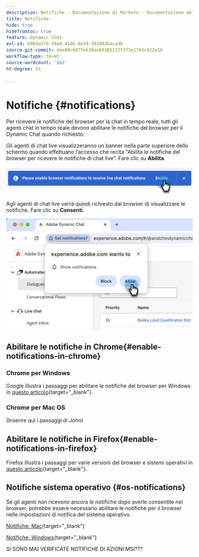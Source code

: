 ```yaml
---
description: Notifiche - Documentazione di Marketo - Documentazione del prodotto
title: Notifiche
hide: true
hidefromtoc: true
feature: Dynamic Chat
exl-id: b06da576-39a4-41db-8e29-302083baca36
source-git-commit: dae00c6877e638ae60305122f3f3e17b3c922e10
workflow-type: tm+mt
source-wordcount: '162'
ht-degree: 1%

---
```


# Notifiche {#notifications}

Per ricevere le notifiche del browser per la chat in tempo reale, tutti gli agenti chat in tempo reale devono abilitare le notifiche del browser per il Dynamic Chat quando richiesto.

Gli agenti di chat live visualizzeranno un banner nella parte superiore dello schermo quando effettuano l’accesso che recita &quot;Abilita le notifiche del browser per ricevere le notifiche di chat live&quot;. Fare clic su **Abilita**.

![](assets/live-chat-overview-4.png)

Agli agenti di chat live verrà quindi richiesto dal browser di visualizzare le notifiche. Fare clic su **Consenti**.

![](assets/live-chat-overview-5.png)

## Abilitare le notifiche in Chrome{#enable-notifications-in-chrome}

### Chrome per Windows

Google illustra i passaggi per abilitare le notifiche del browser per Windows in [questo articolo](https://support.mozilla.org/en-US/kb/push-notifications-firefox){target="_blank"}.

### Chrome per Mac OS

(Inserire qui i passaggi di John)

## Abilitare le notifiche in Firefox{#enable-notifications-in-firefox}

Firefox illustra i passaggi per varie versioni del browser e sistemi operativi in [questo articolo](https://support.mozilla.org/en-US/kb/push-notifications-firefox){target="_blank"}.

## Notifiche sistema operativo {#os-notifications}

Se gli agenti non ricevono ancora le notifiche dopo averle consentite nel browser, potrebbe essere necessario abilitare le notifiche per il browser nelle impostazioni di notifica del sistema operativo.

[Notifiche: Mac](https://support.apple.com/guide/mac-help/change-notifications-settings-mh40583/mac){target="_blank"}

[Notifiche: Windows](https://support.microsoft.com/en-us/windows/change-notification-settings-in-windows-8942c744-6198-fe56-4639-34320cf9444e){target="_blank"}


SI SONO MAI VERIFICATE NOTIFICHE DI AZIONI MSI???
